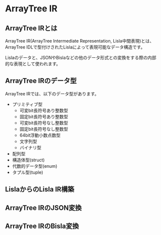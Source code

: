 # ArrayTree IR

## ArrayTree IRとは

ArrayTree IR(ArrayTree Intermediate Representation, Lisla中間表現)とは、ArrayTree IDLで型付けされたLislaによって表現可能なデータ構造です。

Lislaのデータと、JSONやBislaなどの他のデータ形式との変換をする際の内部的な表現として使われます。

## ArrayTree IRのデータ型

ArrayTree IRでは、以下のデータ型があります。

* プリミティブ型
   * 可変bit長符号あり整数型
   * 固定bit長符号あり整数型
   * 可変bit長符号なし整数型
   * 固定bit長符号なし整数型
   * 64bit浮動小数点数型
   * 文字列型
   * バイナリ型
* 配列型
* 構造体型(struct)
* 代数的データ型(enum)
* タプル型(tuple)

## LislaからのLisla IR構築

## ArrayTree IRのJSON変換

## ArrayTree IRのBisla変換
